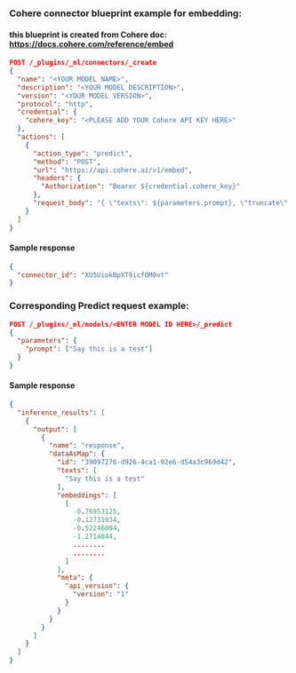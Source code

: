 ### Cohere connector blueprint example for embedding:

#### this blueprint is created from Cohere doc: https://docs.cohere.com/reference/embed

```json
POST /_plugins/_ml/connectors/_create
{
  "name": "<YOUR MODEL NAME>",
  "description": "<YOUR MODEL DESCRIPTION>",
  "version": "<YOUR MODEL VERSION>",
  "protocol": "http",
  "credential": {
    "cohere_key": "<PLEASE ADD YOUR Cohere API KEY HERE>"
  },
  "actions": [
    {
      "action_type": "predict",
      "method": "POST",
      "url": "https://api.cohere.ai/v1/embed",
      "headers": {
        "Authorization": "Bearer ${credential.cohere_key}"
      },
      "request_body": "{ \"texts\": ${parameters.prompt}, \"truncate\": \"END\" }"
    }
  ]
}
```
#### Sample response
```json
{
  "connector_id": "XU5UiokBpXT9icfOM0vt"
}
```


### Corresponding Predict request example:

```json
POST /_plugins/_ml/models/<ENTER MODEL ID HERE>/_predict
{
  "parameters": {
    "prompt": ["Say this is a test"]
  }
}
```

#### Sample response
```json
{
  "inference_results": [
    {
      "output": [
        {
          "name": "response",
          "dataAsMap": {
            "id": "39097276-d926-4ca1-92e6-d54a3c969d42",
            "texts": [
              "Say this is a test"
            ],
            "embeddings": [
              [
                -0.76953125,
                -0.12731934,
                -0.52246094,
                -1.2714844,
                ........
                ........
              ]
            ],
            "meta": {
              "api_version": {
                "version": "1"
              }
            }
          }
        }
      ]
    }
  ]
}
```
